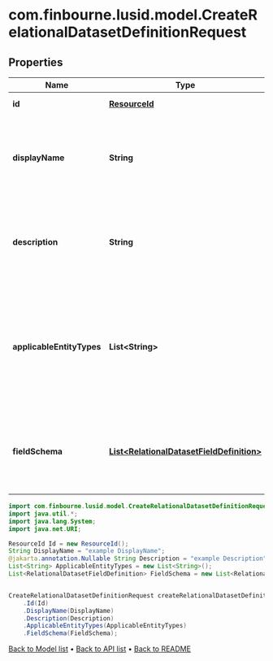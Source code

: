 # com.finbourne.lusid.model.CreateRelationalDatasetDefinitionRequest

## Properties

Name | Type | Description | Notes
------------ | ------------- | ------------- | -------------
**id** | [**ResourceId**](ResourceId.md) |  | [default to ResourceId]
**displayName** | **String** | A user-friendly display name for the relational dataset definition. | [default to String]
**description** | **String** | A detailed description of the relational dataset definition and its purpose. | [optional] [default to String]
**applicableEntityTypes** | **List&lt;String&gt;** | The types of entities this relational dataset definition can be applied to (e.g. Instrument, Portfolio, etc.). | [default to List<String>]
**fieldSchema** | [**List&lt;RelationalDatasetFieldDefinition&gt;**](RelationalDatasetFieldDefinition.md) | The schema defining the structure and data types of the relational dataset. | [default to List<RelationalDatasetFieldDefinition>]

```java
import com.finbourne.lusid.model.CreateRelationalDatasetDefinitionRequest;
import java.util.*;
import java.lang.System;
import java.net.URI;

ResourceId Id = new ResourceId();
String DisplayName = "example DisplayName";
@jakarta.annotation.Nullable String Description = "example Description";
List<String> ApplicableEntityTypes = new List<String>();
List<RelationalDatasetFieldDefinition> FieldSchema = new List<RelationalDatasetFieldDefinition>();


CreateRelationalDatasetDefinitionRequest createRelationalDatasetDefinitionRequestInstance = new CreateRelationalDatasetDefinitionRequest()
    .Id(Id)
    .DisplayName(DisplayName)
    .Description(Description)
    .ApplicableEntityTypes(ApplicableEntityTypes)
    .FieldSchema(FieldSchema);
```


[Back to Model list](../README.md#documentation-for-models) &#8226; [Back to API list](../README.md#documentation-for-api-endpoints) &#8226; [Back to README](../README.md)
